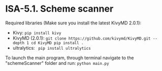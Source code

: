 # ISA-5.1. Scheme scanner
Required libraries (Make sure you install the latest KivyMD 2.0.1):
- Kivy: `pip install kivy`
- KivyMD (2.0.1):
`git clone https://github.com/kivymd/KivyMD.git --depth 1
cd KivyMD
pip install .`
- ultralytics: ` pip install ultralytics`

To launch the main program, through terminal navigate to the "schemeScanner" folder and run:
`python main.py`
